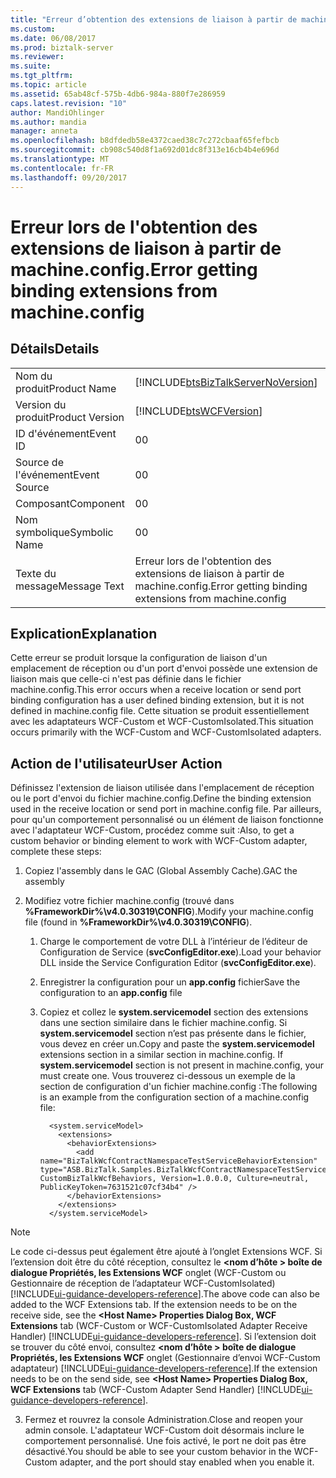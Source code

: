 ```yaml
---
title: "Erreur d’obtention des extensions de liaison à partir de machine.config | Documents Microsoft"
ms.custom: 
ms.date: 06/08/2017
ms.prod: biztalk-server
ms.reviewer: 
ms.suite: 
ms.tgt_pltfrm: 
ms.topic: article
ms.assetid: 65ab48cf-575b-4db6-984a-880f7e286959
caps.latest.revision: "10"
author: MandiOhlinger
ms.author: mandia
manager: anneta
ms.openlocfilehash: b8dfdedb58e4372caed38c7c272cbaaf65fefbcb
ms.sourcegitcommit: cb908c540d8f1a692d01dc8f313e16cb4b4e696d
ms.translationtype: MT
ms.contentlocale: fr-FR
ms.lasthandoff: 09/20/2017
---
```

# <a name="error-getting-binding-extensions-from-machineconfig"></a><span data-ttu-id="67b5f-102">Erreur lors de l'obtention des extensions de liaison à partir de machine.config.</span><span class="sxs-lookup"><span data-stu-id="67b5f-102">Error getting binding extensions from machine.config</span></span>
## <a name="details"></a><span data-ttu-id="67b5f-103">Détails</span><span class="sxs-lookup"><span data-stu-id="67b5f-103">Details</span></span>  
  
|||  
|-|-|  
|<span data-ttu-id="67b5f-104">Nom du produit</span><span class="sxs-lookup"><span data-stu-id="67b5f-104">Product Name</span></span>|[!INCLUDE[btsBizTalkServerNoVersion](../includes/btsbiztalkservernoversion-md.md)]|  
|<span data-ttu-id="67b5f-105">Version du produit</span><span class="sxs-lookup"><span data-stu-id="67b5f-105">Product Version</span></span>|[!INCLUDE[btsWCFVersion](../includes/btswcfversion-md.md)]|  
|<span data-ttu-id="67b5f-106">ID d'événement</span><span class="sxs-lookup"><span data-stu-id="67b5f-106">Event ID</span></span>|<span data-ttu-id="67b5f-107">0</span><span class="sxs-lookup"><span data-stu-id="67b5f-107">0</span></span>|  
|<span data-ttu-id="67b5f-108">Source de l'événement</span><span class="sxs-lookup"><span data-stu-id="67b5f-108">Event Source</span></span>|<span data-ttu-id="67b5f-109">0</span><span class="sxs-lookup"><span data-stu-id="67b5f-109">0</span></span>|  
|<span data-ttu-id="67b5f-110">Composant</span><span class="sxs-lookup"><span data-stu-id="67b5f-110">Component</span></span>|<span data-ttu-id="67b5f-111">0</span><span class="sxs-lookup"><span data-stu-id="67b5f-111">0</span></span>|  
|<span data-ttu-id="67b5f-112">Nom symbolique</span><span class="sxs-lookup"><span data-stu-id="67b5f-112">Symbolic Name</span></span>|<span data-ttu-id="67b5f-113">0</span><span class="sxs-lookup"><span data-stu-id="67b5f-113">0</span></span>|  
|<span data-ttu-id="67b5f-114">Texte du message</span><span class="sxs-lookup"><span data-stu-id="67b5f-114">Message Text</span></span>|<span data-ttu-id="67b5f-115">Erreur lors de l'obtention des extensions de liaison à partir de machine.config.</span><span class="sxs-lookup"><span data-stu-id="67b5f-115">Error getting binding extensions from machine.config</span></span>|  
  
## <a name="explanation"></a><span data-ttu-id="67b5f-116">Explication</span><span class="sxs-lookup"><span data-stu-id="67b5f-116">Explanation</span></span>  
 <span data-ttu-id="67b5f-117">Cette erreur se produit lorsque la configuration de liaison d'un emplacement de réception ou d'un port d'envoi possède une extension de liaison mais que celle-ci n'est pas définie dans le fichier machine.config.</span><span class="sxs-lookup"><span data-stu-id="67b5f-117">This error occurs when a  receive location or send port binding configuration has a user defined binding extension, but it is not defined in machine.config file.</span></span> <span data-ttu-id="67b5f-118">Cette situation se produit essentiellement avec les adaptateurs WCF-Custom et WCF-CustomIsolated.</span><span class="sxs-lookup"><span data-stu-id="67b5f-118">This situation occurs primarily with the WCF-Custom and WCF-CustomIsolated adapters.</span></span>  
  
## <a name="user-action"></a><span data-ttu-id="67b5f-119">Action de l'utilisateur</span><span class="sxs-lookup"><span data-stu-id="67b5f-119">User Action</span></span>  
 <span data-ttu-id="67b5f-120">Définissez l'extension de liaison utilisée dans l'emplacement de réception ou le port d'envoi du fichier machine.config.</span><span class="sxs-lookup"><span data-stu-id="67b5f-120">Define the binding extension used in the receive location or send port in machine.config file.</span></span> <span data-ttu-id="67b5f-121">Par ailleurs, pour qu'un comportement personnalisé ou un élément de liaison fonctionne avec l'adaptateur WCF-Custom, procédez comme suit :</span><span class="sxs-lookup"><span data-stu-id="67b5f-121">Also, to get a custom behavior or binding element to work with WCF-Custom adapter, complete these steps:</span></span>  
  
1.  <span data-ttu-id="67b5f-122">Copiez l'assembly dans le GAC (Global Assembly Cache).</span><span class="sxs-lookup"><span data-stu-id="67b5f-122">GAC the assembly</span></span>  
  
2.  <span data-ttu-id="67b5f-123">Modifiez votre fichier machine.config (trouvé dans **%FrameworkDir%\v4.0.30319\CONFIG**).</span><span class="sxs-lookup"><span data-stu-id="67b5f-123">Modify your machine.config file (found in **%FrameworkDir%\v4.0.30319\CONFIG**).</span></span>  
  
    1.  <span data-ttu-id="67b5f-124">Charge le comportement de votre DLL à l’intérieur de l’éditeur de Configuration de Service (**svcConfigEditor.exe**).</span><span class="sxs-lookup"><span data-stu-id="67b5f-124">Load your behavior DLL inside the Service Configuration Editor (**svcConfigEditor.exe**).</span></span>  
  
    2.  <span data-ttu-id="67b5f-125">Enregistrer la configuration pour un **app.config** fichier</span><span class="sxs-lookup"><span data-stu-id="67b5f-125">Save the configuration to an **app.config** file</span></span>  
  
    3.  <span data-ttu-id="67b5f-126">Copiez et collez le **system.servicemodel** section des extensions dans une section similaire dans le fichier machine.config. Si **system.servicemodel** section n’est pas présente dans le fichier, vous devez en créer un.</span><span class="sxs-lookup"><span data-stu-id="67b5f-126">Copy and paste the **system.servicemodel** extensions section in a similar section in machine.config. If **system.servicemodel** section is not present in machine.config, your must create one.</span></span> <span data-ttu-id="67b5f-127">Vous trouverez ci-dessous un exemple de la section de configuration d'un fichier machine.config :</span><span class="sxs-lookup"><span data-stu-id="67b5f-127">The following is an example from the configuration section of a machine.config file:</span></span>  
  
        ```  
          <system.serviceModel>  
            <extensions>  
              <behaviorExtensions>  
                <add name="BizTalkWcfContractNamespaceTestServiceBehaviorExtension" type="ASB.BizTalk.Samples.BizTalkWcfContractNamespaceTestServiceBehaviorExtension, CustomBizTalkWcfBehaviors, Version=1.0.0.0, Culture=neutral, PublicKeyToken=7631521c07cf34b4" />  
              </behaviorExtensions>  
            </extensions>  
          </system.serviceModel>  
        ```  
  
> [!NOTE]
>  <span data-ttu-id="67b5f-128">Le code ci-dessus peut également être ajouté à l’onglet Extensions WCF. Si l’extension doit être du côté réception, consultez le  **\<nom d’hôte > boîte de dialogue Propriétés, les Extensions WCF** onglet (WCF-Custom ou Gestionnaire de réception de l’adaptateur WCF-CustomIsolated) [!INCLUDE[ui-guidance-developers-reference](../includes/ui-guidance-developers-reference.md)].</span><span class="sxs-lookup"><span data-stu-id="67b5f-128">The above code can also be added to the WCF Extensions tab. If the extension needs to be on the receive side, see the **\<Host Name> Properties Dialog Box, WCF Extensions** tab (WCF-Custom or WCF-CustomIsolated Adapter Receive Handler) [!INCLUDE[ui-guidance-developers-reference](../includes/ui-guidance-developers-reference.md)].</span></span> <span data-ttu-id="67b5f-129">Si l’extension doit se trouver du côté envoi, consultez  **\<nom d’hôte > boîte de dialogue Propriétés, les Extensions WCF** onglet (Gestionnaire d’envoi WCF-Custom adaptateur) [!INCLUDE[ui-guidance-developers-reference](../includes/ui-guidance-developers-reference.md)].</span><span class="sxs-lookup"><span data-stu-id="67b5f-129">If the extension needs to be on the send side, see **\<Host Name> Properties Dialog Box, WCF Extensions** tab (WCF-Custom Adapter Send Handler) [!INCLUDE[ui-guidance-developers-reference](../includes/ui-guidance-developers-reference.md)].</span></span>  
  
 3. <span data-ttu-id="67b5f-130">Fermez et rouvrez la console Administration.</span><span class="sxs-lookup"><span data-stu-id="67b5f-130">Close and reopen your admin console.</span></span> <span data-ttu-id="67b5f-131">L'adaptateur WCF-Custom doit désormais inclure le comportement personnalisé. Une fois activé, le port ne doit pas être désactivé.</span><span class="sxs-lookup"><span data-stu-id="67b5f-131">You should be able to see your custom behavior in the WCF-Custom adapter, and the port should stay enabled when you enable it.</span></span>